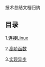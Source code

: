 技术总结文档归纳
## 目录

1.[连接Linux](docs/connect.md)

2.[高阶函数](docs/highFun.md)

3.[实现异步](docs/asynchronous.md)